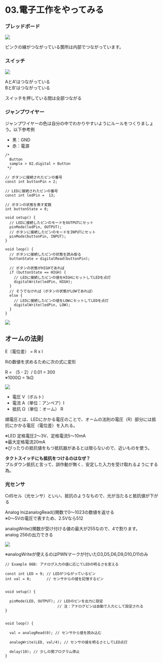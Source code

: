 # 03.電子工作をやってみる

### ブレッドボード

![](img/breadboard05_2.jpg)

ピンクの線がつながっている箇所は内部でつながっています。

### スイッチ
![](img/switchred.jpg)

AとA'はつながっている  
BとB'はつながっている

スイッチを押している間は全部つながる

### ジャンプワイヤー
ジャンプワイヤーの色は自分の中でわかりやすいようにルールをつくりましょう。以下参考例  

- 黒：GND
- 赤：電源

```
/*
  Button
  sample > 02.digital > Button
 */

// ボタンに接続されたピンの番号
const int buttonPin = 2;

// LEDに接続されたピンの番号
const int ledPin =  13;

// ボタンの状態を表す変数
int buttonState = 0;

void setup() {
  // LEDに接続したピンのモードをOUTPUTにセット
  pinMode(ledPin, OUTPUT);
  // ボタンに接続したピンのモードをINPUTにセット
  pinMode(buttonPin, INPUT);
}

void loop() {
  // ボタンに接続したピンの状態を読み取る
  buttonState = digitalRead(buttonPin);

  // ボタンの状態がHIGHであれば
  if (buttonState == HIGH) {
    // LEDに接続したピンの値をHIGHにセットしてLEDを点灯
    digitalWrite(ledPin, HIGH);
  }
  // そうでなければ（ボタンの状態がLOWであれば）
  else {
    // LEDに接続したピンの値をLOWにセットしてLEDを点灯
    digitalWrite(ledPin, LOW);
  }
}
```

![](img/breadboard07.png)


## オームの法則

E（電位差） = R x I

Rの数値を求めるために次の式に変形

R = （5 - 2）/ 0.01 = 300  
※1000Ω = 1kΩ

![](img/ohmslaw01.jpg)

- 電圧 V（ボルト）  
- 電流 A（単位：アンペア）I  
- 抵抗 Ω（単位：オーム） R  

順電圧とは、LEDにかかる電圧のことで、オームの法則の電圧（R）部分には抵抗にかかる電圧（電位差）を入れる。

※LED 定格電圧2〜3V、定格電流5〜10mA  
※最大定格電流20mA  
※ぴったりの抵抗値をもつ抵抗器があるとは限らないので、近いものを使う。


**タクトスイッチにも抵抗をつけるのはなぜ？**  
プルダウン抵抗と言って、誤作動が無く、安定した入力を受け取れるようにする為。



### 光センサ

CdSセル（光センサ）といい、抵抗のようなもので、光が当たると抵抗値が下がる

Analog InはanalogRead()関数で0〜1023の数値を返せる  
※0〜5Vの電圧で表すため、2.5Vなら512

analogWrite()関数が受け付ける値の最大が255なので、4で割ります。  
analog 256の出力できる

![](img/breadboard04.png)

※analogWriteが使えるのはPWNマークが付いたD3,D5,D6,D9,D10,D11のみ


```
// Example 06B: アナログ入力の値に応じてLEDの明るさを変える

const int LED = 9; // LEDがつながっているピン
int val = 0;       // センサからの値を記憶するピン

                   
void setup() {
  
  pinMode(LED, OUTPUT); // LEDのピンを出力に設定
                        // 注：アナログピンは自動で入力として設定される
}


void loop() {
  
  val = analogRead(0); // センサから値を読み込む
                       
  analogWrite(LED, val/4); // センサの値を明るさとしてLED点灯

  delay(10); // 少しの間プログラム停止
}
```
